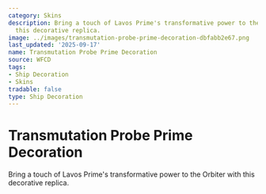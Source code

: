 ```yaml
---
category: Skins
description: Bring a touch of Lavos Prime's transformative power to the Orbiter with
  this decorative replica.
image: ../images/transmutation-probe-prime-decoration-dbfabb2e67.png
last_updated: '2025-09-17'
name: Transmutation Probe Prime Decoration
source: WFCD
tags:
- Ship Decoration
- Skins
tradable: false
type: Ship Decoration
---
```


# Transmutation Probe Prime Decoration

Bring a touch of Lavos Prime's transformative power to the Orbiter with this decorative replica.


